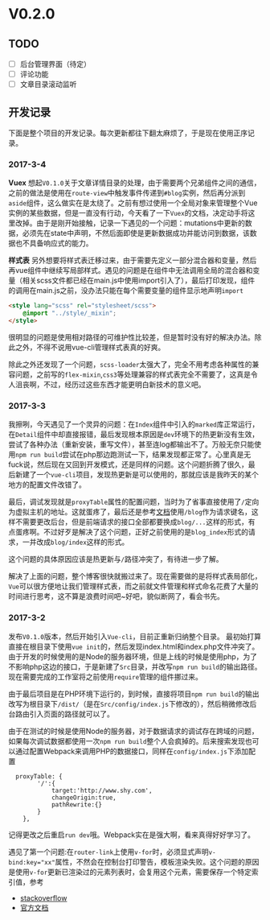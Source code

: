 V0.2.0
===


## TODO
* [ ] 后台管理界面（待定）
* [ ] 评论功能
* [ ] 文章目录滚动监听

## 开发记录
下面是整个项目的开发记录。每次更新都往下翻太麻烦了，于是现在使用正序记录。

### 2017-3-4
__Vuex__
想起`V0.1.0`关于文章详情目录的处理，由于需要两个兄弟组件之间的通信，之前的做法是使用在`route-view`中触发事件传递到`#blog`实例，然后再分派到`aside`组件，这么做实在是太绕了。之前有想过使用一个全局对象来管理整个Vue实例的某些数据，但是一直没有行动，今天看了一下`Vuex`的文档，决定动手将这里改掉。由于是刚开始接触，记录一下遇见的一个问题：mutations中更新的数据，必须先在state中声明，不然后面即使是更新数据成功并能访问到数据，该数据也不具备响应式的能力。

__样式表__
另外想要将样式表迁移过来，由于需要先定义一部分混合器和变量，然后再vue组件中继续写局部样式。遇见的问题是在组件中无法调用全局的混合器和变量（相关scss文件都已经在main.js中使用import引入了），最后打印发现，组件的调用在main.js之前，没办法只能在每个需要变量的组件显示地声明`import`
```html
<style lang="scss" rel="stylesheet/scss">
    @import "../style/_mixin";
</style>
```
很明显的问题是使用相对路径的可维护性比较差，但是暂时没有好的解决办法。除此之外，不得不说用vue-cli管理样式表真的好爽。

除此之外还发现了一个问题，`scss-loader`太强大了，完全不用考虑各种属性的兼容问题，之前写的`flex-mixin`,`css3`等处理兼容的样式表完全不需要了，这真是令人沮丧啊，不过，经历过这些东西才能更明白新技术的意义吧。


### 2017-3-3
我擦咧，今天遇见了一个灵异的问题：在`Index`组件中引入的`marked`库正常运行，在`Detail`组件中却直接报错，最后发现根本原因是`dev`环境下的热更新没有生效，尝试了各种办法（重新安装，重写文件），甚至连log都输出不了。万般无奈只能使用`npm run build`尝试在php那边跑测试一下，结果发现都正常了。心里真是无fuck说，然后现在又回到开发模式，还是同样的问题。这个问题折腾了很久，最后新建了一个`vue-cli`项目，发现热更新是可以使用的，那就应该是我昨天的某个地方的配置文件改错了。

最后，调试发现就是`proxyTable`属性的配置问题，当时为了省事直接使用了`/`定向为虚拟主机的地址。这就蛋疼了，最后还是参考[文档](https://vuejs-templates.github.io/webpack/proxy.html)使用`/blog`作为请求键名，这样不需要更改后台，但是前端请求的接口全部都要换成`blog/...`这样的形式，有点蛋疼啊。不过好歹是解决了这个问题，正好之前使用的是`blog_index`形式的请求，一并改成`blog/index`这样的形式。

这个问题的具体原因应该是热更新与`/`路径冲突了，有待进一步了解。

解决了上面的问题，整个博客很快就搬过来了。现在需要做的是将样式表局部化，`Vue`可以很方便地让我们管理样式表，而之前就文件管理和样式命名花费了大量的时间进行思考，这不算是浪费时间吧~好吧，貌似断网了，看会书先。

### 2017-3-2
发布`V0.1.0`版本，然后开始引入`Vue-cli`，目前正重新归纳整个目录。
最初始打算直接在根目录下使用`vue init`的，然后发现index.html和index.php文件冲突了。由于开发的时候使用的是Node的服务器环境，但是上线的时候是使用php，为了不影响php这边的接口，于是新建了`Src`目录，并改写`npm run build`的输出路径。现在需要完成的工作室将之前使用`require`管理的组件挪过来。

由于最后项目是在PHP环境下运行的，到时候，直接将项目`npm run build`的输出改写为根目录下`/dist/`（是在`Src/config/index.js`下修改的），然后稍微修改后台路由引入页面的路径就可以了。

由于在测试的时候是使用Node的服务器，对于数据请求的调试存在跨域的问题，如果每次调试数据都使用一次`npm run build`整个人会疯掉的。后来搜索发现也可以通过配置Webpack来调用PHP的数据接口，同样在`config/index.js`下添加配置
```
  proxyTable: {
        '/':{
            target:'http://www.shy.com',
            changeOrigin:true,
            pathRewrite:{}
        }
    },
```
记得更改之后重启`run dev`哦。Webpack实在是强大啊，看来真得好好学习了。

遇见了第一个问题:在`router-link`上使用`v-for`时，必须显式声明`v-bind:key="xx"`属性，不然会在控制台打印警告，模板渲染失败。这个问题的原因是使用`v-for`更新已渲染过的元素列表时，会复用这个元素，需要保存一个特定索引值，参考
* [stackoverflow](http://stackoverflow.com/questions/42476942/console-warning-component-lists-rendered-with-v-for-should-have-explicit-keys)
* [官方文档](https://vuejs.org/v2/guide/list.html#Mutation-Methods)


